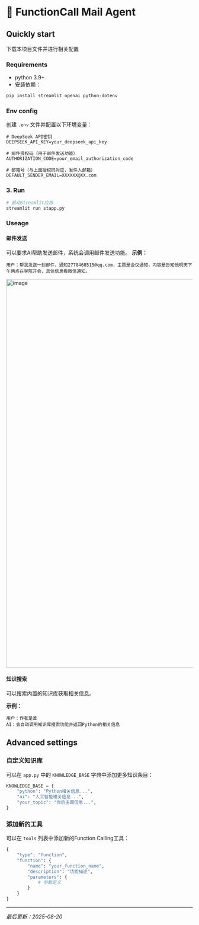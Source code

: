 # 🧠 FunctionCall Mail Agent

## Quickly start
下载本项目文件并进行相关配置
### Requirements

- python 3.9+
- 安装依赖：

```bash
pip install streamlit openai python-dotenv
```
### Env config
创建 `.env` 文件并配置以下环境变量：

```env
# DeepSeek API密钥
DEEPSEEK_API_KEY=your_deepseek_api_key

# 邮件授权码（用于邮件发送功能）
AUTHORIZATION_CODE=your_email_authorization_code

# 邮箱号（与上面授权码对应，发件人邮箱）
DEFAULT_SENDER_EMAIL=XXXXXX@XX.com
```

### 3. Run

```bash
# 启动Streamlit应用
streamlit run stapp.py
```

### Useage

#### 邮件发送

可以要求AI帮助发送邮件，系统会调用邮件发送功能。
**示例：**
```
用户：帮我发送一封邮件，通知2770468515@qq.com，主题是会议通知，内容是告知他明天下午两点在学院开会，具体信息看微信通知。
```
<img width="1680" height="1050" alt="image" src="https://github.com/user-attachments/assets/e7e2614f-ab3f-400e-b97f-1f476652d55e" />


#### 知识搜索

可以搜索内置的知识库获取相关信息。

**示例：**
```
用户：作者是谁
AI：会自动调用知识库搜索功能并返回Python的相关信息
```

## Advanced settings

### 自定义知识库

可以在 `app.py` 中的 `KNOWLEDGE_BASE` 字典中添加更多知识条目：

```python
KNOWLEDGE_BASE = {
    "python": "Python相关信息...",
    "ai": "人工智能相关信息...",
    "your_topic": "你的主题信息...",
}
```

### 添加新的工具

可以在 `tools` 列表中添加新的Function Calling工具：

```python
{
    "type": "function",
    "function": {
        "name": "your_function_name",
        "description": "功能描述",
        "parameters": {
            # 参数定义
        }
    }
}
```
---

*最后更新：2025-08-20*
